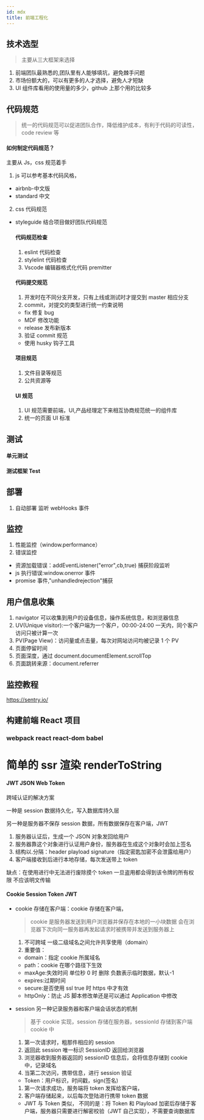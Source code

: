 ```yaml
---
id: mdx
title: 前端工程化
---
```


## 技术选型

> 主要从三大框架来选择

1. 前端团队最熟悉的,团队里有人能够填坑，避免棘手问题
2. 市场份额大的，可以有更多的人才选择，避免人才短缺
3. UI 组件库看用的使用量的多少，github 上那个用的比较多

## 代码规范

> 统一的代码规范可以促进团队合作，降低维护成本，有利于代码的可读性，code review 等

#### 如何制定代码规范？

主要从 Js，css 规范着手

1. js 可以参考基本代码风格，

- airbnb-中文版
- standard 中文

2. css 代码规范

- styleguide
  结合项目做好团队代码规范

  #### 代码规范检查

  1. eslint 代码检查
  2. stylelint 代码检查
  3. Vscode 编辑器格式化代码 premitter

  #### 代码提交规范

  1. 开发时在不同分支开发，只有上线或测试时才提交到 master 相应分支
  2. commit，对提交的类型进行统一约束说明

  - fix 修复 bug
  - MDF 修改功能
  - release 发布新版本

  3. 验证 commit 规范

  - 使用 husky 钩子工具

  #### 项目规范

  1. 文件目录等规范
  2. 公共资源等

  #### UI 规范

  1. UI 规范需要前端，UI,产品经理定下来相互协商规范统一的组件库
  2. 统一的页面 UI 标准

## 测试

#### 单元测试

#### 测试框架 Test

## 部署

1. 自动部署
   监听 webHooks 事件

## 监控

1. 性能监控（window.performance）
2. 错误监控

- 资源加载错误：addEventListener("error",cb,true) 捕获阶段监听
- js 执行错误:window.onerror 事件
- promise 事件,"unhandledrejection"捕获

## 用户信息收集

1. navigator 可以收集到用户的设备信息，操作系统信息，和浏览器信息
2. UV(Unique visitor):一个客户端为一个客户，00:00-24:00 一天内，同个客户访问只被计算一次
3. PV(Page View)：访问量或点击量，每次对网站访问均被记录 1 个 PV
4. 页面停留时间
5. 页面深度，通过 document.documentElement.scrollTop
6. 页面跳转来源：document.referrer

## 监控教程

https://sentry.io/

## 构建前端 React 项目

### webpack react react-dom babel

# 简单的 ssr 渲染 renderToString

#### JWT JSON Web Token

跨域认证的解决方案

一种是 session 数据持久化，写入数据库持久层

另一种是服务器不保存 session 数据，所有数据保存在客户端，JWT

1. 服务器认证后，生成一个 JSON 对象发回给用户
2. 服务器靠这个对象进行认证用户身份，服务器在生成这个对象时会加上签名
3. 结构以.分隔：header playload signature（指定密匙加密不会泄露给用户）
4. 客户端接收到后进行本地存储，每次发送带上 token

缺点：在使用进行中无法进行废除摸个 token
一旦盗用都会得到该令牌的所有权限
不应该明文传输

#### Cookie Session Token JWT

- cookie 存储在客户端：cookie 存储在客户端，

  > cookie 是服务器发送到用户浏览器并保存在本地的一小块数据
  > 会在浏览器下次向同一服务器再发起请求时被携带并发送到服务器上

  1. 不可跨域 一级二级域名之间允许共享使用（domain）
  2. 重要值：

  - domain：指定 cookie 所属域名
  - path：cookie 在哪个路径下生效
  - maxAge:失效时间 单位秒 0 时 删除 负数表示临时数据，默认-1
  - expires:过期时间
  - secure:是否使用 ssl true 时 https 中才有效
  - httpOnly：防止 JS 脚本修改单还是可以通过 Application 中修改

- session 另一种记录服务器和客户端会话状态的机制

  > 基于 cookie 实现，session 存储在服务器，sessionId 存储到客户端 cookie 中

  1. 第一次请求时，粗那件相应的 session
  2. 返回此 session 唯一标识 SessionID 返回给浏览器
  3. 浏览器收到服务器返回的 sessionID 信息后，会将信息存储到 cookie 中，记录域名
  4. 当第二次访问，携带信息，进行 session 验证

  - Token：用户标识，时间戳，sign(签名)

  1.  第一次请求成功，服务端将 token 发挥给客户端，
  2.  客户端存储起来，以后每次登陆进行携带 token 数据

  - JWT
    与 Token 类似，
    不同的是：将 Token 和 Playload 加密后存储于客户端，服务器只需要进行解密校验（JWT 自己实现），不需要查询数据库
